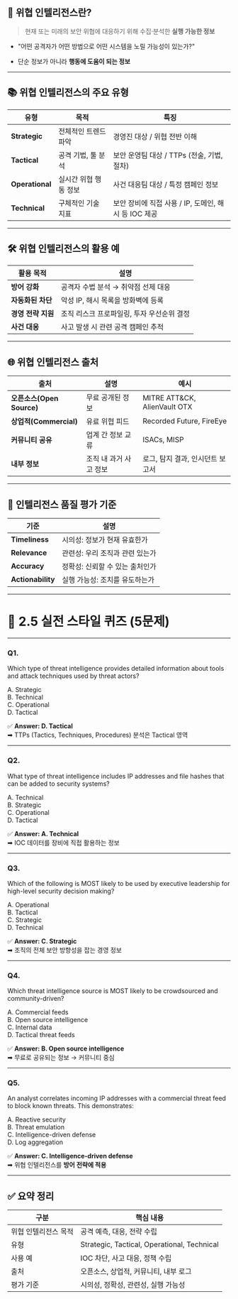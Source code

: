 ## 📌 위협 인텔리전스란?

> 현재 또는 미래의 보안 위협에 대응하기 위해 수집·분석한 **실행 가능한 정보**

- "어떤 공격자가 어떤 방법으로 어떤 시스템을 노릴 가능성이 있는가?"
    
- 단순 정보가 아니라 **행동에 도움이 되는 정보**
    

---

## 📚 위협 인텔리전스의 주요 유형

|유형|목적|특징|
|---|---|---|
|**Strategic**|전체적인 트렌드 파악|경영진 대상 / 위협 전반 이해|
|**Tactical**|공격 기법, 툴 분석|보안 운영팀 대상 / TTPs (전술, 기법, 절차)|
|**Operational**|실시간 위협 행동 정보|사건 대응팀 대상 / 특정 캠페인 정보|
|**Technical**|구체적인 기술 지표|보안 장비에 직접 사용 / IP, 도메인, 해시 등 IOC 제공|

---

## 🛠 위협 인텔리전스의 활용 예

|활용 목적|설명|
|---|---|
|**방어 강화**|공격자 수법 분석 → 취약점 선제 대응|
|**자동화된 차단**|악성 IP, 해시 목록을 방화벽에 등록|
|**경영 전략 지원**|조직 리스크 프로파일링, 투자 우선순위 결정|
|**사건 대응**|사고 발생 시 관련 공격 캠페인 추적|

---

## 🌐 위협 인텔리전스 출처

|출처|설명|예시|
|---|---|---|
|**오픈소스(Open Source)**|무료 공개된 정보|MITRE ATT&CK, AlienVault OTX|
|**상업적(Commercial)**|유료 위협 피드|Recorded Future, FireEye|
|**커뮤니티 공유**|업계 간 정보 교류|ISACs, MISP|
|**내부 정보**|조직 내 과거 사고 정보|로그, 탐지 결과, 인시던트 보고서|

---

## 🧠 인텔리전스 품질 평가 기준

|기준|설명|
|---|---|
|**Timeliness**|시의성: 정보가 현재 유효한가|
|**Relevance**|관련성: 우리 조직과 관련 있는가|
|**Accuracy**|정확성: 신뢰할 수 있는 출처인가|
|**Actionability**|실행 가능성: 조치를 유도하는가|

---

# 🧪 2.5 실전 스타일 퀴즈 (5문제)

---

### **Q1.**

Which type of threat intelligence provides detailed information about tools and attack techniques used by threat actors?

A. Strategic  
B. Technical  
C. Operational  
D. Tactical

✅ **Answer: D. Tactical**  
➡ TTPs (Tactics, Techniques, Procedures) 분석은 Tactical 영역

---

### **Q2.**

What type of threat intelligence includes IP addresses and file hashes that can be added to security systems?

A. Technical  
B. Strategic  
C. Operational  
D. Tactical

✅ **Answer: A. Technical**  
➡ IOC 데이터를 장비에 직접 활용하는 정보

---

### **Q3.**

Which of the following is MOST likely to be used by executive leadership for high-level security decision making?

A. Operational  
B. Tactical  
C. Strategic  
D. Technical

✅ **Answer: C. Strategic**  
➡ 조직의 전체 보안 방향성을 잡는 경영 정보

---

### **Q4.**

Which threat intelligence source is MOST likely to be crowdsourced and community-driven?

A. Commercial feeds  
B. Open source intelligence  
C. Internal data  
D. Tactical threat feeds

✅ **Answer: B. Open source intelligence**  
➡ 무료로 공유되는 정보 → 커뮤니티 중심

---

### **Q5.**

An analyst correlates incoming IP addresses with a commercial threat feed to block known threats. This demonstrates:

A. Reactive security  
B. Threat emulation  
C. Intelligence-driven defense  
D. Log aggregation

✅ **Answer: C. Intelligence-driven defense**  
➡ 위협 인텔리전스를 **방어 전략에 적용**

---

## ✅ 요약 정리

|구분|핵심 내용|
|---|---|
|위협 인텔리전스 목적|공격 예측, 대응, 전략 수립|
|유형|Strategic, Tactical, Operational, Technical|
|사용 예|IOC 차단, 사고 대응, 정책 수립|
|출처|오픈소스, 상업적, 커뮤니티, 내부 로그|
|평가 기준|시의성, 정확성, 관련성, 실행 가능성|